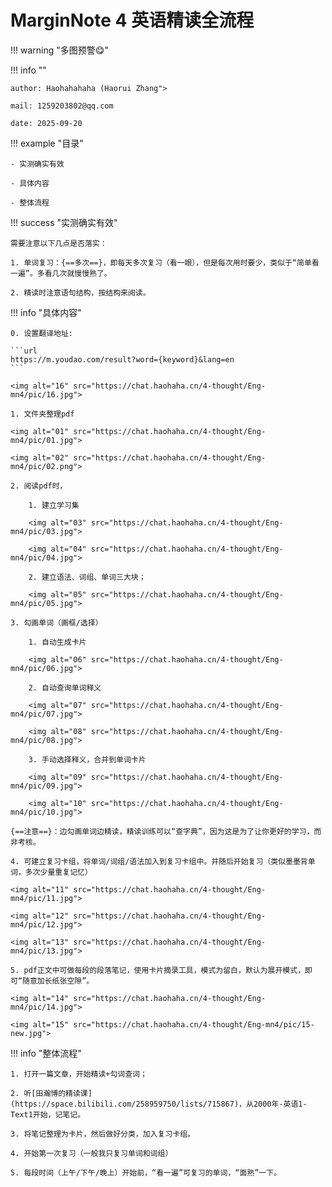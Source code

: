 # MarginNote 4 英语精读全流程

!!! warning "多图预警😋"

!!! info ""
    
    author: Haohahahaha (Haorui Zhang">
    
    mail: 1259203802@qq.com

    date: 2025-09-20

!!! example "目录"

    - 实测确实有效
    
    - 具体内容
    
    - 整体流程

!!! success "实测确实有效"

    需要注意以下几点是否落实：

    1. 单词复习：{==多次==}，即每天多次复习（看一眼），但是每次用时要少，类似于“简单看一遍”。多看几次就慢慢熟了。
   
    2. 精读时注意语句结构，按结构来阅读。


!!! info "具体内容"

    0. 设置翻译地址: 
    
    ```url
    https://m.youdao.com/result?word={keyword}&lang=en
    ```
    
    <img alt="16" src="https://chat.haohaha.cn/4-thought/Eng-mn4/pic/16.jpg">

    1. 文件夹整理pdf
    
    <img alt="01" src="https://chat.haohaha.cn/4-thought/Eng-mn4/pic/01.jpg">
    
    <img alt="02" src="https://chat.haohaha.cn/4-thought/Eng-mn4/pic/02.png">
    
    2. 阅读pdf时，
       
        1. 建立学习集
        
        <img alt="03" src="https://chat.haohaha.cn/4-thought/Eng-mn4/pic/03.jpg">
        
        <img alt="04" src="https://chat.haohaha.cn/4-thought/Eng-mn4/pic/04.jpg">
        
        2. 建立语法、词组、单词三大块；
   
        <img alt="05" src="https://chat.haohaha.cn/4-thought/Eng-mn4/pic/05.jpg">
    
    3. 勾画单词（画框/选择）

        1. 自动生成卡片
        
        <img alt="06" src="https://chat.haohaha.cn/4-thought/Eng-mn4/pic/06.jpg">

        2. 自动查询单词释义
        
        <img alt="07" src="https://chat.haohaha.cn/4-thought/Eng-mn4/pic/07.jpg">

        <img alt="08" src="https://chat.haohaha.cn/4-thought/Eng-mn4/pic/08.jpg">
        
        3. 手动选择释义，合并到单词卡片
   
        <img alt="09" src="https://chat.haohaha.cn/4-thought/Eng-mn4/pic/09.jpg">

        <img alt="10" src="https://chat.haohaha.cn/4-thought/Eng-mn4/pic/10.jpg">
    
    {==注意==}：边勾画单词边精读，精读训练可以“查字典”，因为这是为了让你更好的学习，而非考核。
    
    4. 可建立复习卡组，将单词/词组/语法加入到复习卡组中。并随后开始复习（类似墨墨背单词，多次少量重复记忆）
    
    <img alt="11" src="https://chat.haohaha.cn/4-thought/Eng-mn4/pic/11.jpg">

    <img alt="12" src="https://chat.haohaha.cn/4-thought/Eng-mn4/pic/12.jpg">

    <img alt="13" src="https://chat.haohaha.cn/4-thought/Eng-mn4/pic/13.jpg">

    5. pdf正文中可做每段的段落笔记，使用卡片摘录工具，模式为留白，默认为展开模式，即可“随意加长纸张空隙”。

    <img alt="14" src="https://chat.haohaha.cn/4-thought/Eng-mn4/pic/14.jpg">

    <img alt="15" src="https://chat.haohaha.cn/4-thought/Eng-mn4/pic/15-new.jpg">
   
!!! info "整体流程"

    1. 打开一篇文章，开始精读+勾词查词；
    
    2. 听[田瀚博的精读课](https://space.bilibili.com/258959750/lists/715867)，从2000年-英语1-Text1开始，记笔记。
    
    3. 将笔记整理为卡片，然后做好分类，加入复习卡组。
    
    4. 开始第一次复习（一般我只复习单词和词组）
    
    5. 每段时间（上午/下午/晚上）开始前，“看一遍”可复习的单词，“面熟”一下。